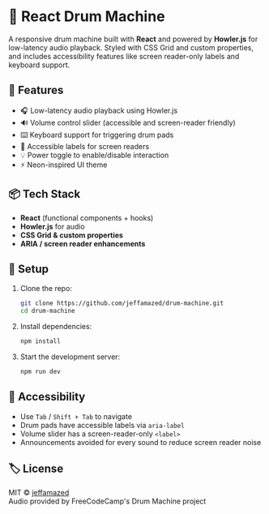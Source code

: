 # 🥁 React Drum Machine

A responsive drum machine built with **React** and powered by **Howler.js** for low-latency audio playback. Styled with CSS Grid and custom properties, and includes accessibility features like screen reader-only labels and keyboard support.

## 🚀 Features

- 🎧 Low-latency audio playback using Howler.js
- 🔊 Volume control slider (accessible and screen-reader friendly)
- ⌨️ Keyboard support for triggering drum pads
- 🧠 Accessible labels for screen readers
- 💡 Power toggle to enable/disable interaction
- ⚡ Neon-inspired UI theme

## 📦 Tech Stack

- **React** (functional components + hooks)
- **Howler.js** for audio
- **CSS Grid & custom properties**
- **ARIA / screen reader enhancements**

## 🔧 Setup

1. Clone the repo:

   ```bash
   git clone https://github.com/jeffamazed/drum-machine.git
   cd drum-machine
   ```

2. Install dependencies:

   ```bash
   npm install
   ```

3. Start the development server:
   ```bash
   npm run dev
   ```

## 🧪 Accessibility

- Use `Tab` / `Shift + Tab` to navigate
- Drum pads have accessible labels via `aria-label`
- Volume slider has a screen-reader-only `<label>`
- Announcements avoided for every sound to reduce screen reader noise

## 🏷️ License

MIT © [jeffamazed](https://github.com/jeffamazed)  
Audio provided by FreeCodeCamp's Drum Machine project
